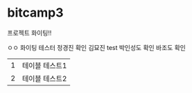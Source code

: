 # bitcamp3



프로젝트 화이팅!!

ㅇㅇ 화이팅
테스터 정경진
확인 김묘진
test
박인성도 확인
바조도 확인

<table>
  <tr><td>1</td><td>테이블 테스트1</td></tr>
  <tr><td>2</td><td>테이블 테스트2</td></tr>
 </table>

